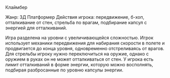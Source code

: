 Клаймбер

Жанр: 3Д Платформер
Действия игрока: передвижение, б-хоп, отталкивание от стен, стрельба по врагам, подбирание капсул с энергией для отталкиваний.

Игра разделена на уровни с увеличивающейся сложностью.
Игрок использует механики передвижения для набирания скорости в полете и продвигается до конца уровня, одновременно отстреливаясь от врагов.
Для стрельбы игроку нужно переключиться на оружие, однако с оружием в руках он не может отталкиваться от стен.
У игрока есть лимит отталкиваний в форме энергии, которую можно восполнять, подбирая разбросанные по уровню капсулы энергии.
